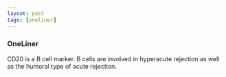 ```yaml
---
layout: post
tags: [oneliner]
---
```



### OneLiner

CD20 is a B cell marker. B cells are involved in hyperacute rejection as well as the humoral type of acute rejection.
